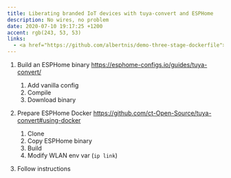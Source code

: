 ```yaml
---
title: Liberating branded IoT devices with tuya-convert and ESPHome
description: No wires, no problem
date: 2020-07-10 19:17:25 +1200
accent: rgb(243, 53, 53)
links:
  - <a href="https://github.com/albertnis/demo-three-stage-dockerfile">GitHub</a>
---
```


1. Build an ESPHome binary https://esphome-configs.io/guides/tuya-convert/

   1. Add vanilla config
   1. Compile
   1. Download binary

1. Prepare ESPHome Docker https://github.com/ct-Open-Source/tuya-convert#using-docker

   1. Clone
   1. Copy ESPHome binary
   1. Build
   1. Modify WLAN env var (`ip link`)

1. Follow instructions
